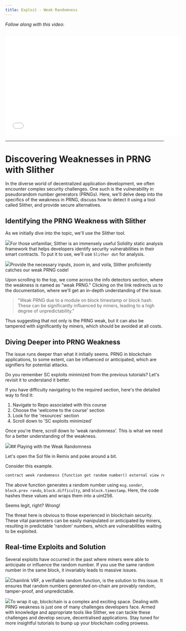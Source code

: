 ```yaml
---
title: Exploit - Weak Randomness
---
```


_Follow along with this video:_

## <iframe width="560" height="315" src="VIDEO_LINK" title="vimeo" frameborder="0" allow="accelerometer; autoplay; clipboard-write; encrypted-media; gyroscope; picture-in-picture; web-share" allowfullscreen></iframe>

---

# Discovering Weaknesses in PRNG with Slither

In the diverse world of decentralized application development, we often encounter complex security challenges. One such is the vulnerability in pseudorandom number generators (PRNGs). Here, we'll delve deep into the specifics of the weakness in PRNG, discuss how to detect it using a tool called Slither, and provide secure alternatives.

## Identifying the PRNG Weakness with Slither

As we initially dive into the topic, we'll use the Slither tool.

![](https://cdn.videotap.com/7nugMPqDrdTJOkuQc2VL-17.86.png)For those unfamiliar, Slither is an immensely useful Solidity static analysis framework that helps developers identify security vulnerabilities in their smart contracts. To put it to use, we'll use `Slither dot` for analysis.

![](https://cdn.videotap.com/KVCSvBriSAdLW0iGaC85-26.79.png)Provide the necessary inputs, zoom in, and voila, Slither proficiently catches our weak PRNG code!

Upon scrolling to the top, we come across the info detectors section, where the weakness is named as "weak PRNG." Clicking on the link redirects us to the documentation, where we'll get an in-depth understanding of the issue.

> "Weak PRNG due to a module on block timestamp or block hash. These can be significantly influenced by miners, leading to a high degree of unpredictability."

Thus suggesting that not only is the PRNG weak, but it can also be tampered with significantly by miners, which should be avoided at all costs.

## Diving Deeper into PRNG Weakness

The issue runs deeper than what it initially seems. PRNG in blockchain applications, to some extent, can be influenced or anticipated, which are signifiers for potential attacks.

Do you remember SC exploits minimized from the previous tutorials? Let's revisit it to understand it better.

If you have difficulty navigating to the required section, here's the detailed way to find it:

1. Navigate to Repo associated with this course
2. Choose the 'welcome to the course' section
3. Look for the 'resources' section
4. Scroll down to 'SC exploits minimized'

Once you're there, scroll down to 'weak randomness'. This is what we need for a better understanding of the weakness.

![](https://cdn.videotap.com/WLZxtJUXvyxCOZKz6ptG-107.16.png)## Playing with the Weak Randomness

Let's open the Sol file in Remix and poke around a bit.

Consider this example.

```python
contract week randomness {function get random number() external view returns uint256 {return uint256(keccak256(abi.encodePacked(msg.sender, block.prev rando, block.difficulty, block.timestamp)));}}
```

The above function generates a random number using `msg.sender`, `block.prev rando`, `block.difficulty`, and `block.timestamp`. Here, the code hashes these values and wraps them into a uint256.

Seems legit, right? Wrong!

The threat here is obvious to those experienced in blockchain security. These vital parameters can be easily manipulated or anticipated by miners, resulting in predictable 'random' numbers, which are vulnerabilities waiting to be exploited.

## Real-time Exploits and Solution

Several exploits have occurred in the past where miners were able to anticipate or influence the random number. If you use the same random number in the same block, it invariably leads to massive issues.

![](https://cdn.videotap.com/pG215QeyShJvBxt7ocmk-174.14.png)Chainlink VRF, a verifiable random function, is the solution to this issue. It ensures that random numbers generated on-chain are provably random, tamper-proof, and unpredictable.

![](https://cdn.videotap.com/e5n2aLD8xI6u253dq8Va-183.07.png)To wrap it up, blockchain is a complex and exciting space. Dealing with PRNG weakness is just one of many challenges developers face. Armed with knowledge and appropriate tools like Slither, we can tackle these challenges and develop secure, decentralised applications. Stay tuned for more insightful tutorials to bump up your blockchain coding prowess.
